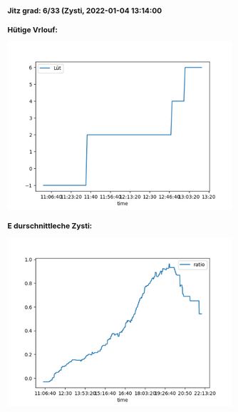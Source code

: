 ### Jitz grad: 6/33 (Zysti, 2022-01-04 13:14:00

### Hütige Vrlouf:
![Graph](Today.png)

### E durschnittleche Zysti:
![Graph](Zysti.png)